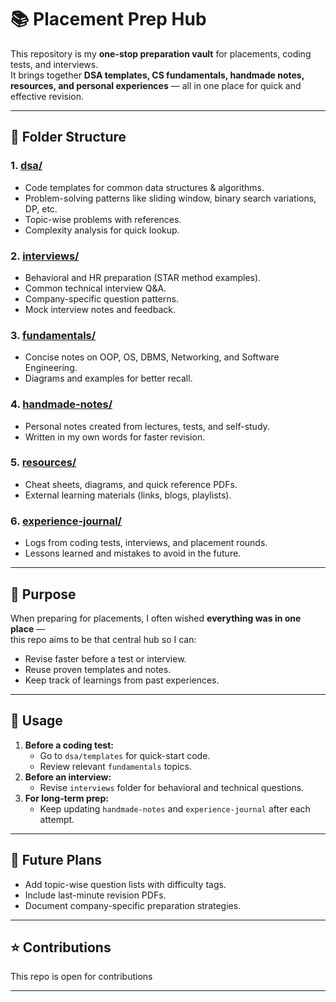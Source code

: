 # 📚 Placement Prep Hub

This repository is my **one-stop preparation vault** for placements, coding tests, and interviews.  
It brings together **DSA templates, CS fundamentals, handmade notes, resources, and personal experiences** — all in one place for quick and effective revision.

---

## 📂 Folder Structure

### 1. [**dsa/**](dsa/README.md)
- Code templates for common data structures & algorithms.
- Problem-solving patterns like sliding window, binary search variations, DP, etc.
- Topic-wise problems with references.
- Complexity analysis for quick lookup.

### 2. [**interviews/**](interviews/README.md)
- Behavioral and HR preparation (STAR method examples).
- Common technical interview Q&A.
- Company-specific question patterns.
- Mock interview notes and feedback.

### 3. [**fundamentals/**](fundamentals/README.md)
- Concise notes on OOP, OS, DBMS, Networking, and Software Engineering.
- Diagrams and examples for better recall.

### 4. [**handmade-notes/**](handmade-notes/README.md)
- Personal notes created from lectures, tests, and self-study.
- Written in my own words for faster revision.

### 5. [**resources/**](resources/README.md)
- Cheat sheets, diagrams, and quick reference PDFs.
- External learning materials (links, blogs, playlists).

### 6. [**experience-journal/**](experience-journal/README.md)
- Logs from coding tests, interviews, and placement rounds.
- Lessons learned and mistakes to avoid in the future.

---

## 🎯 Purpose
When preparing for placements, I often wished **everything was in one place** —  
this repo aims to be that central hub so I can:
- Revise faster before a test or interview.
- Reuse proven templates and notes.
- Keep track of learnings from past experiences.

---

## 🚀 Usage
1. **Before a coding test:**  
   - Go to `dsa/templates` for quick-start code.
   - Review relevant `fundamentals` topics.
2. **Before an interview:**  
   - Revise `interviews` folder for behavioral and technical questions.
3. **For long-term prep:**  
   - Keep updating `handmade-notes` and `experience-journal` after each attempt.

---

## 📌 Future Plans
- Add topic-wise question lists with difficulty tags.
- Include last-minute revision PDFs.
- Document company-specific preparation strategies.

---

## ⭐ Contributions
This repo is open for contributions

---
